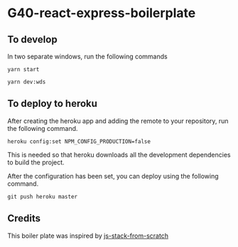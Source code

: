 # G40-react-express-boilerplate

## To develop

In two separate windows, run the following commands

```shell
yarn start
```

```shell
yarn dev:wds
```


## To deploy to heroku

After creating the heroku app and adding the remote to your repository, run the following command.

```shell
heroku config:set NPM_CONFIG_PRODUCTION=false
```

This is needed so that heroku downloads all the development dependencies to build the project.

After the configuration has been set, you can deploy using the following command.

```shell
git push heroku master
```


## Credits

This boiler plate was inspired by [js-stack-from-scratch](https://github.com/verekia/js-stack-from-scratch)
